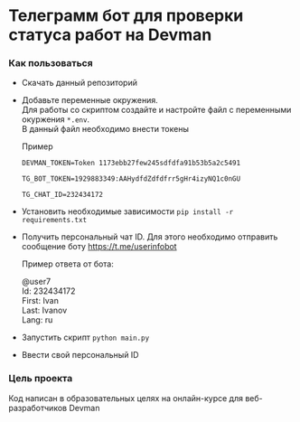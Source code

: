 #  Телеграмм бот для проверки статуса работ на Devman
### Как пользоваться

* Скачать данный репозиторий

* Добавьте переменные окружения.\
  Для работы со скриптом  создайте и настройте файл с переменными окуржения `*.env`.\
  В данный файл  необходимо внести токены
  
  Пример
  
    `DEVMAN_TOKEN=Token 1173ebb27few245sdfdfa91b53b5a2c5491`
    
    `TG_BOT_TOKEN=1929883349:AAHydfdZdfdfrr5gHr4izyNQ1c0nGU`
    
    `TG_CHAT_ID=232434172`
 

* Установить необходимые зависимости `pip install -r requirements.txt`

* Получить персональный чат ID. Для этого необходимо отправить сообщение боту https://t.me/userinfobot 
  
  Пример ответа от бота:
  
  @user7\
  Id: 232434172\
  First: Ivan\
  Last: Ivanov\
  Lang: ru


 



* Запустить скрипт  `python main.py`

* Ввести свой персональный ID 



### Цель проекта
Код написан в образовательных целях на онлайн-курсе для веб-разработчиков Devman
 
